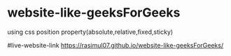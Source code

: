 # website-like-geeksForGeeks
using css position property(absolute,relative,fixed,sticky)

#live-website-link
https://rasimul07.github.io/website-like-geeksForGeeks/

